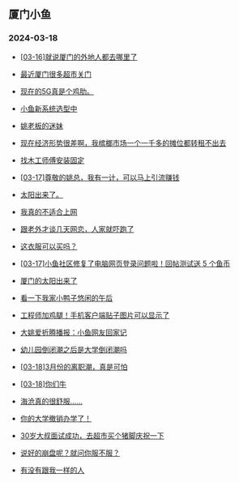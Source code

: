 ## 厦门小鱼 
### 2024-03-18

+ [[03-16]就说厦门的外地人都去哪里了](http://bbs.xmfish.com/read-htm-tid-18161552.html)

+ [最近厦门很多超市关门](http://bbs.xmfish.com/read-htm-tid-18161732.html)

+ [现在的5G真是个鸡肋。](http://bbs.xmfish.com/read-htm-tid-18161587.html)

+ [小鱼新系统选型中](http://bbs.xmfish.com/read-htm-tid-18161554.html)

+ [姚老板的迷妹](http://bbs.xmfish.com/read-htm-tid-18161579.html)

+ [现在经济形势很差啊，我槟榔市场一个一千多的摊位都转租不出去](http://bbs.xmfish.com/read-htm-tid-18161769.html)

+ [找木工师傅安装固定](http://bbs.xmfish.com/read-htm-tid-18161572.html)

+ [[03-17]尊敬的姚总，我有一计，可以马上引流赚钱](http://bbs.xmfish.com/read-htm-tid-18161634.html)

+ [太阳出来了。](http://bbs.xmfish.com/read-htm-tid-18161684.html)

+ [我真的不适合上网](http://bbs.xmfish.com/read-htm-tid-18161832.html)

+ [跟老外才谈几天网恋，人家就吓跑了](http://bbs.xmfish.com/read-htm-tid-18161562.html)

+ [这衣服可以买吗？](http://bbs.xmfish.com/read-htm-tid-18161846.html)

+ [[03-17]小鱼社区修复了电脑网页登录问题啦！回帖测试送 5 个鱼币](http://bbs.xmfish.com/read-htm-tid-18161873.html)

+ [厦门的太阳出来了](http://bbs.xmfish.com/read-htm-tid-18161681.html)

+ [看一下我家小鸭子悠闲的午后](http://bbs.xmfish.com/read-htm-tid-18161782.html)

+ [工程师加鸡腿！手机客户端贴子图片可以显示了](http://bbs.xmfish.com/read-htm-tid-18161905.html)

+ [大姚爱折腾播报：小鱼网友回家记](http://bbs.xmfish.com/read-htm-tid-18161938.html)

+ [幼儿园倒闭潮之后是大学倒闭潮吗](http://bbs.xmfish.com/read-htm-tid-18161925.html)

+ [[03-18]3月份的离职潮，真是可怕](http://bbs.xmfish.com/read-htm-tid-18162005.html)

+ [[03-18]你们牛](http://bbs.xmfish.com/read-htm-tid-18162005.html)

+ [海沧真的很舒服……](http://bbs.xmfish.com/read-htm-tid-18161955.html)

+ [你的大学撤销办学了！](http://bbs.xmfish.com/read-htm-tid-18161926.html)

+ [30岁大叔面试成功，去超市买个猪脚庆祝一下](http://bbs.xmfish.com/read-htm-tid-18161989.html)

+ [说好的崩盘呢？就问你服不服？](http://bbs.xmfish.com/read-htm-tid-18162058.html)

+ [有没有跟我一样的人](http://bbs.xmfish.com/read-htm-tid-18161976.html)

